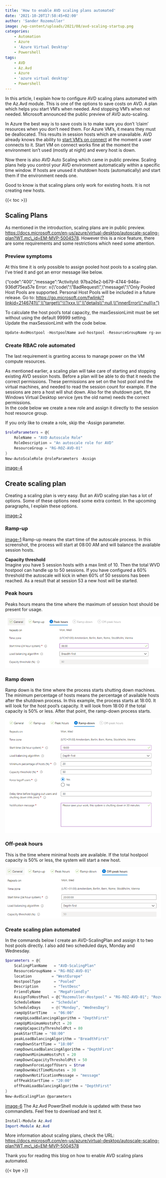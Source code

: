 ```yaml
---
title: 'How to enable AVD scaling plans automated'
date: '2021-10-20T17:58:45+02:00'
author: 'Sander Rozemuller'
image: /wp-content/uploads/2021/08/avd-scaling-startup.png
categories:
    - Automation
    - Azure
    - 'Azure Virtual Desktop'
    - Powershell
tags:
    - AVD
    - Az.Avd
    - Azure
    - 'azure virtual desktop'
    - Powershell
---
```


In this article, I explain how to configure AVD scaling plans automated with the Az.Avd module. This is one of the options to save costs on AVD. A plan which helps you start VM’s when needed. And stopping VM’s when not needed. Microsoft announced the public preview of AVD auto-scaling.

In Azure the best way is to save costs is to make sure you don’t ‘claim’ resources when you don’t need them. For Azure VM’s, it means they must be deallocated. This results in session hosts which are unavailable. AVD already knows the ability to [start VM’s on connect](https://rozemuller.com/configure-wvd-start-vm-on-connect-automated-with-role-assignments-and-graph-api/) at the moment a user connects to it. Start VM on connect works fine at the moment the environment isn’t used (mostly at night) and every host is down.   
  
Now there is also AVD Auto Scaling which came in public preview. Scaling plans help you control your AVD environment automatically within a specific time window. If hosts are unused it shutdown hosts (automatically) and start them if the environment needs one.   
  
Good to know is that scaling plans only work for existing hosts. It is not creating new hosts.

{{< toc >}}
## Scaling Plans

As mentioned in the introduction, scaling plans are in public preview. https://docs.microsoft.com/en-us/azure/virtual-desktop/autoscale-scaling-plan?WT.mc\_id=EM-MVP-5004578. However this is a nice feature, there are some requirements and some restrictions which need some attention.

### Preview symptoms

At this time it is only possible to assign pooled host pools to a scaling plan. I’ve tried it and got an error message like below.

{“code”:”400″,”message”:”ActivityId: 97ba26e2-b679-4744-946a-936df75ea57e Error: ≤{\\”code\\”:\\”BadRequest\\”,\\”message\\”:\\”Only Pooled Host Pools are supported. Personal Host Pools will be included in a future release. Go to: https://go.microsoft.com/fwlink/?linkid=2146741\\”,\\”target\\”:\\”/xxx.\\”,\\”details\\”:null,\\”innerError\\”:null}≥”}

To calculate the host pool’s total capacity, the maxSessionLimit must be set without using the default 99999 setting.  
Update the maxSessionLimit with the code below.

```powershell
Update-AvdHostpool -HostpoolName avd-hostpool -ResourceGroupName rg-avd-01 -maxSessionLimit 15
```

### Create RBAC role automated

The last requirement is granting access to manage power on the VM compute resources.

As mentioned earlier, a scaling plan will take care of starting and stopping existing AVD session hosts. Before a plan will be able to do that it needs the correct permissions. These permissions are set on the host pool and the virtual machines, and needed to read the session count for example. If the sessions are zero a host will shut down. Also for the shutdown part, the Windows Virtual Desktop service (yes the old name) needs the correct permissions.   
In the code below we create a new role and assign it directly to the session host resource group.

If you only like to create a role, skip the -Assign parameter.

```powershell
$roleParameters = @{
    RoleName = "AVD Autoscale Role"
    RoleDescription = "An autoscale role for AVD"
    ResourceGroup = "RG-ROZ-AVD-01"
}
New-AutoScaleRole @roleParameters -Assign
```

[image-4](image-4.png)
## Create scaling plan

Creating a scaling plan is very easy. But an AVD scaling plan has a lot of options. Some of these options need some extra context. In the upcoming paragraphs, I explain these options.

[image-2](image-2.png)
### Ramp-up

[image-1](image-1.png)
Ramp-up means the start time of the autoscale process. In this screenshot, the process will start at 08:00 AM and will balance the available session hosts.

**Capacity threshold**  
Imagine you have 5 session hosts with a max limit of 10. Then the total WVD hostpool can handle up to 50 sessions. If you have configured a 60% threshold the autoscale will kick in when 60% of 50 sessions has been reached. As a result that at session 53 a new host will be started.

### Peak hours

Peaks hours means the time where the maximum of session host should be present for usage.

![image-7](image-7.png)
### Ramp down

Ramp down is the time where the process starts shutting down machines. The minimum percentage of hosts means the percentage of available hosts after the shutdown process. In this example, the process starts at 18:00. It will look for the host pool’s capacity. It will look from 18:00 if the total capacity is 50% or less. After that point, the ramp-down process starts.

![image-8](image-8.png)
### Off-peak hours

This is the time where minimal hosts are available. If the total hostpool capacity is 50% or less, the system will start a new host.

![image-9](image-9.png)
### Create scaling plan automated

In the commands below I create an AVD-ScalingPlan and assign it to two host pools directly. I also add two scheduled days, Monday and Wednesday.

```powershell
$parameters = @{
    ScalingPlanName   = "AVD-ScalingPlan"
    ResourceGroupName = "RG-ROZ-AVD-01"
    location         = "WestEurope"
    HostpoolType      = "Pooled"
    Description       = "TestDesc"
    FriendlyName      = "MegaFriendly"
    AssignToHostPool = @{"Rozemuller-Hostpool" = "RG-ROZ-AVD-01"; "Rozemuller-Hostpool-2" = "RG-ROZ-AVD-01" }
    ScheduleName     = "Schedule"
    ScheduleDays     = @("Monday", "WednesDay")
    rampUpStartTime   = "06:00"
    rampUpLoadBalancingAlgorithm = "DepthFirst"
    rampUpMinimumHostsPct = 20
    rampUpCapacityThresholdPct = 80
    peakStartTime = "08:00"
    peakLoadBalancingAlgorithm = "BreadthFirst"
    rampDownStartTime = "18:00"
    rampDownLoadBalancingAlgorithm = "DepthFirst"
    rampDownMinimumHostsPct = 20
    rampDownCapacityThresholdPct = 50
    rampDownForceLogoffUsers = $true
    rampDownWaitTimeMinutes = 30
    rampDownNotificationMessage = "message"
    offPeakStartTime = "20:00"
    offPeakLoadBalancingAlgorithm = "DepthFirst"
}
New-AvdScalingPlan @parameters
```
[image-6](image-6.png)
The Az.Avd PowerShell module is updated with these two commandlets. Feel free to download and test it.

```powershell
Install-Module Az.Avd
Import-Module Az.Avd
```

More information about scaling plans, check the URL: https://docs.microsoft.com/en-us/azure/virtual-desktop/autoscale-scaling-plan?WT.mc\_id=EM-MVP-5004578

Thank you for reading this blog on how to enable AVD scaling plans automated.   

{{< bye >}}